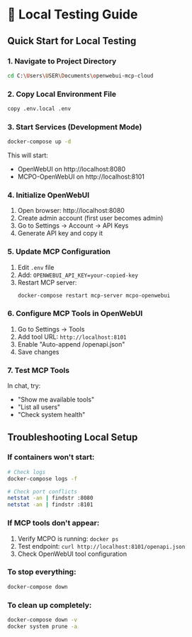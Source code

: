 # 🧪 Local Testing Guide

## Quick Start for Local Testing

### 1. Navigate to Project Directory
```bash
cd C:\Users\USER\Documents\openwebui-mcp-cloud
```

### 2. Copy Local Environment File
```bash
copy .env.local .env
```

### 3. Start Services (Development Mode)
```bash
docker-compose up -d
```

This will start:
- OpenWebUI on http://localhost:8080
- MCPO-OpenWebUI on http://localhost:8101

### 4. Initialize OpenWebUI
1. Open browser: http://localhost:8080
2. Create admin account (first user becomes admin)
3. Go to Settings → Account → API Keys
4. Generate API key and copy it

### 5. Update MCP Configuration
1. Edit `.env` file
2. Add: `OPENWEBUI_API_KEY=your-copied-key`
3. Restart MCP server:
   ```bash
   docker-compose restart mcp-server mcpo-openwebui
   ```

### 6. Configure MCP Tools in OpenWebUI
1. Go to Settings → Tools
2. Add tool URL: `http://localhost:8101`
3. Enable "Auto-append /openapi.json"
4. Save changes

### 7. Test MCP Tools
In chat, try:
- "Show me available tools"
- "List all users"
- "Check system health"

## Troubleshooting Local Setup

### If containers won't start:
```bash
# Check logs
docker-compose logs -f

# Check port conflicts
netstat -an | findstr :8080
netstat -an | findstr :8101
```

### If MCP tools don't appear:
1. Verify MCPO is running: `docker ps`
2. Test endpoint: `curl http://localhost:8101/openapi.json`
3. Check OpenWebUI tool configuration

### To stop everything:
```bash
docker-compose down
```

### To clean up completely:
```bash
docker-compose down -v
docker system prune -a
```